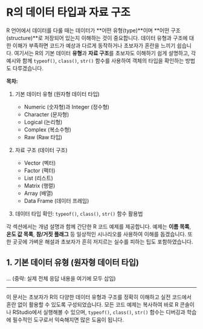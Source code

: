 
# R의 데이터 타입과 자료 구조

R 언어에서 데이터를 다룰 때는 데이터가 **어떤 유형(type)**이며 **어떤 구조(structure)**로 저장되어 있는지 이해하는 것이 중요합니다. 데이터 유형과 구조에 대한 이해가 부족하면 코드가 예상과 다르게 동작하거나 초보자가 혼란을 느끼기 쉽습니다. 여기서는 R의 기본 데이터 **유형**과 **자료 구조**를 초보자도 이해하기 쉽게 설명하고, 각 예시와 함께 `typeof()`, `class()`, `str()` 함수를 사용하여 객체의 타입을 확인하는 방법도 다루겠습니다.

**목차:**

1. 기본 데이터 유형 (원자형 데이터 타입)  
   - Numeric (숫자형)과 Integer (정수형)  
   - Character (문자형)  
   - Logical (논리형)  
   - Complex (복소수형)  
   - Raw (Raw 타입)  

2. 자료 구조 (데이터 구조)  
   - Vector (벡터)  
   - Factor (팩터)  
   - List (리스트)  
   - Matrix (행렬)  
   - Array (배열)  
   - Data Frame (데이터 프레임)  

3. 데이터 타입 확인: `typeof()`, `class()`, `str()` 함수 활용법  

각 섹션에서는 개념 설명과 함께 간단한 R 코드 예제를 제공합니다. 예제는 **이름 목록**, **온도 값 목록**, **참/거짓 플래그** 등 일상적인 시나리오를 사용하여 이해를 돕겠습니다. 또한 곳곳에 가벼운 해설과 초보자가 흔히 저지르는 실수를 피하는 팁도 포함하였습니다.

## 1. 기본 데이터 유형 (원자형 데이터 타입)

... (중략: 실제 전체 응답 내용을 여기에 모두 삽입)

---

이 문서는 초보자가 R의 다양한 데이터 유형과 구조를 정확히 이해하고 실전 코드에서 혼란 없이 활용할 수 있도록 구성되었습니다. 모든 코드 예제는 복사하여 바로 R 콘솔이나 RStudio에서 실행해볼 수 있으며, `typeof()`, `class()`, `str()` 함수는 디버깅과 학습에 필수적인 도구로서 익숙해지면 많은 도움이 됩니다.
